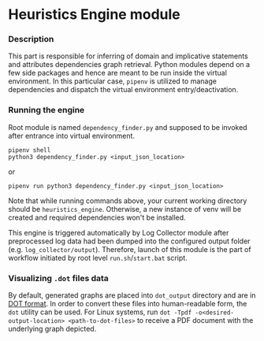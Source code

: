 # Heuristics Engine module

### Description
This part is responsible for inferring of domain and implicative statements and 
attributes dependencies graph retrieval. Python modules depend on a few side 
packages and hence are meant to be run inside the virtual environment. In this 
particular case, `pipenv` is utilized to manage dependencies and dispatch the 
virtual environment entry/deactivation.

### Running the engine
Root module is named `dependency_finder.py` and supposed to be invoked after 
entrance into virtual environment.

```
pipenv shell
python3 dependency_finder.py <input_json_location>
```

or 

```
pipenv run python3 dependency_finder.py <input_json_location>
```

Note that while running commands above, your current working directory should 
be `heuristics_engine`. Otherwise, a new instance of venv will be created and 
required dependencies won't be installed.

This engine is triggered automatically by Log Collector module after 
preprocessed log data had been dumped into the configured output folder 
(e.g. `log_collector/output`). Therefore, launch of this module is the part 
of workflow initiated by root level `run.sh`/`start.bat` script.

### Visualizing `.dot` files data
By default, generated graphs are placed into `dot_output` directory and are in 
[DOT format](https://www.graphviz.org/doc/info/lang.html). In order to convert 
these files into human-readable form, the `dot` utility can be used. For 
Linux systems, run `dot -Tpdf -o<desired-output-location> <path-to-dot-files>` 
to receive a PDF document with the underlying graph depicted.
